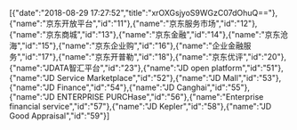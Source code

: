 [{"date":"2018-08-29 17:27:52","title":"xrOXGsjyoS9WGzC07dOhuQ=="},{"name":"京东开放平台","id":"11"},{"name":"京东服务市场","id":"12"},{"name":"京东商城","id":"13"},{"name":"京东金融","id":"14"},{"name":"京东沧海","id":"15"},{"name":"京东企业购","id":"16"},{"name":"企业金融服务","id":"17"},{"name":"京东开普勒","id":"18"},{"name":"京东优评","id":"20"},{"name":"JDATA智汇平台","id":"23"},{"name":"JD open platform","id":"51"},{"name":"JD Service Marketplace","id":"52"},{"name":"JD Mall","id":"53"},{"name":"JD Finance","id":"54"},{"name":"JD Canghai","id":"55"},{"name":"JD ENTERPRISE PURCHase","id":"56"},{"name":"Enterprise financial service","id":"57"},{"name":"JD Kepler","id":"58"},{"name":"JD Good Appraisal","id":"59"}]
